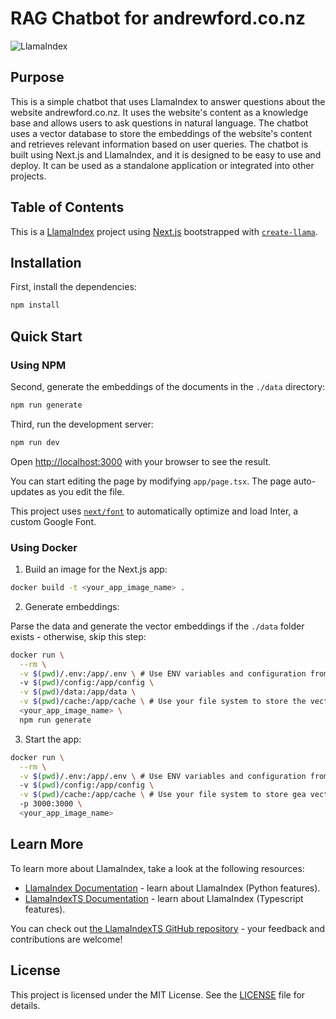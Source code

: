 # RAG Chatbot for andrewford.co.nz

![LlamaIndex](https://raw.githubusercontent.com/run-llama/LlamaIndexTS/main/docs/assets/logo.png)

## Purpose 

This is a simple chatbot that uses LlamaIndex to answer questions about the website andrewford.co.nz. It uses the website's content as a knowledge base and allows users to ask questions in natural language.
The chatbot uses a vector database to store the embeddings of the website's content and retrieves relevant information based on user queries.
The chatbot is built using Next.js and LlamaIndex, and it is designed to be easy to use and deploy. It can be used as a standalone application or integrated into other projects.

## Table of Contents



This is a [LlamaIndex](https://www.llamaindex.ai/) project using [Next.js](https://nextjs.org/) bootstrapped with [`create-llama`](https://github.com/run-llama/LlamaIndexTS/tree/main/packages/create-llama).

## Installation

First, install the dependencies:

```sh
npm install
```

## Quick Start

### Using NPM

Second, generate the embeddings of the documents in the `./data` directory:

```sh
npm run generate
```

Third, run the development server:

```sh
npm run dev
```

Open [http://localhost:3000](http://localhost:3000) with your browser to see the result.

You can start editing the page by modifying `app/page.tsx`. The page auto-updates as you edit the file.

This project uses [`next/font`](https://nextjs.org/docs/basic-features/font-optimization) to automatically optimize and load Inter, a custom Google Font.

### Using Docker

1. Build an image for the Next.js app:

```sh
docker build -t <your_app_image_name> .
```

2. Generate embeddings:

Parse the data and generate the vector embeddings if the `./data` folder exists - otherwise, skip this step:

```sh
docker run \
  --rm \
  -v $(pwd)/.env:/app/.env \ # Use ENV variables and configuration from your file-system
  -v $(pwd)/config:/app/config \
  -v $(pwd)/data:/app/data \
  -v $(pwd)/cache:/app/cache \ # Use your file system to store the vector database
  <your_app_image_name> \
  npm run generate
```

3. Start the app:

```sh
docker run \
  --rm \
  -v $(pwd)/.env:/app/.env \ # Use ENV variables and configuration from your file-system
  -v $(pwd)/config:/app/config \
  -v $(pwd)/cache:/app/cache \ # Use your file system to store gea vector database
  -p 3000:3000 \
  <your_app_image_name>
```

## Learn More

To learn more about LlamaIndex, take a look at the following resources:

- [LlamaIndex Documentation](https://docs.llamaindex.ai) - learn about LlamaIndex (Python features).
- [LlamaIndexTS Documentation](https://ts.llamaindex.ai) - learn about LlamaIndex (Typescript features).

You can check out [the LlamaIndexTS GitHub repository](https://github.com/run-llama/LlamaIndexTS) - your feedback and contributions are welcome!

## License
This project is licensed under the MIT License. See the [LICENSE](LICENSE) file for details.
